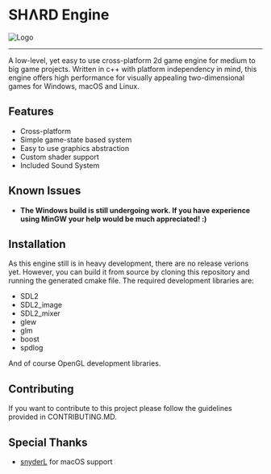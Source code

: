 # SHɅRD Engine

![Logo](http://shvrd.erdlof.org/shvrdheader.png "SHARD - Logo")

---

A low-level, yet easy to use cross-platform 2d game engine for medium to big game projects.
Written in c++ with platform independency in mind, this engine offers high performance for visually appealing two-dimensional games for Windows, macOS and Linux.

## Features

* Cross-platform
* Simple game-state based system
* Easy to use graphics abstraction
* Custom shader support
* Included Sound System

## Known Issues

* **The Windows build is still undergoing work. If you have experience using MinGW your help would be much appreciated! :)**

## Installation

As this engine still is in heavy development, there are no release verions yet. However, you can build it from source
by cloning this repository and running the generated cmake file.
The required development libraries are:

* SDL2
* SDL2_image
* SDL2_mixer
* glew
* glm
* boost
* spdlog

And of course OpenGL development libraries.

## Contributing

If you want to contribute to this project please follow the guidelines provided in CONTRIBUTING.MD.

## Special Thanks

* [snyderL](https://github.com/snyderl) for macOS support
